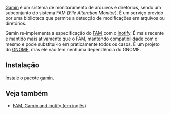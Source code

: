[Gamin](http://www.gnome.org/~veillard/gamin/) é um sistema de monitoramento de arquivos e diretórios, sendo um subconjunto do sistema FAM (*File Alteration Monitor*). É um serviço provido por uma biblioteca que permite a detecção de modificações em arquivos ou diretórios.

Gamin re-implementa a especificação do [FAM](/index.php/FAM_(Portugu%C3%AAs) "FAM (Português)") com o [inotify](https://en.wikipedia.org/wiki/inotify "wikipedia:inotify"). É mais recente e mantido mais ativamente que o FAM, mantendo compatibilidade com o mesmo e pode substituí-lo em praticamente todos os casos. É um projeto do [GNOME](/index.php/GNOME_(Portugu%C3%AAs) "GNOME (Português)"), mas ele não tem nenhuma dependência do GNOME.

## Instalação

[Instale](/index.php/Instale "Instale") o pacote [gamin](https://aur.archlinux.org/packages/gamin/).

## Veja também

*   [FAM, Gamin and inotify (em inglês)](http://www.noah.org/wiki/FAM,_Gamin,_inotify)